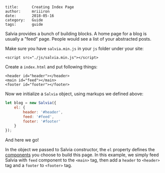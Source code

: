```
title:      Creating Index Page
author:     mriiiron
date:       2018-05-16
category:   Guide
tags:       guide
```

Salvia provides a bunch of building blocks. A home page for a blog is usually a "feed" page. People would see a list of your abstracted posts.

Make sure you have `salvia.min.js` in your `js` folder under your site:

```markup
<script src="./js/salvia.min.js"></script>
```

Create a `index.html` and put following things:

```markup
<header id="header"></header>
<main id="feed"></main>
<footer id="footer"></footer>
```

Now we initialize a `Salvia` object, using markups we defined above:

```javascript
let blog = new Salvia({
    el: {
        header: '#header',
        feed: '#feed',
        footer: '#footer'
    }
});
```

And here we go!

In the object we passed to Salvia constructor, the `el` property defines the [components](./post.html?postKey=api_doc) you choose to build this page. In this example, we simply feed Salvia with `feed` component to the `<main>` tag, then add a `header` to `<header>` tag and a `footer` to `<footer>` tag.
